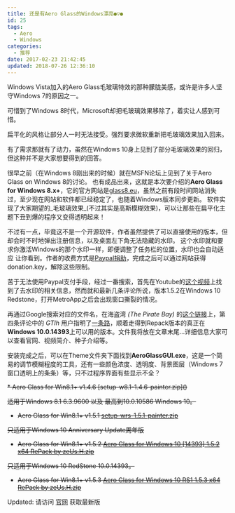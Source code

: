 ```yaml
---
title: 还是有Aero Glass的Windows漂亮●▽●
id: 25
tags:
  - Aero
  - Windows
categories:
  - 推荐
date: 2017-02-23 21:42:45
updated: 2018-07-26 12:36:10
---
```


Windows Vista加入的Aero Glass毛玻璃特效的那种朦胧美感，或许是许多人坚守Windows 7的原因之一。

可惜到了Windows 8时代，Microsoft却把毛玻璃效果移除了，着实让人感到可惜。

扁平化的风格让部分人一时无法接受。强烈要求微软重新把毛玻璃效果加入回来。

<!--more-->

有了需求那就有了动力，虽然在Windows 10身上见到了部分毛玻璃效果的回归，但这种并不是大家想要得到的回答。

很早之前（在Windows 8刚出来的时候）就在MSFN论坛上见到了关于Aero Glass on Windows 8的讨论。
也有成品出来，这就是本次要介绍的**Aero Glass for Windows 8.x+**，它的官方网站是[glass8.eu](glass8)，虽然之前有段时间网站消失过，至少现在网站和软件都已经稳定了，也随着Windows版本同步更新。
软件实现了大家期望的_毛玻璃效果_(不过其实是高斯模糊效果)，可以让那些在扁平化主题下丑到爆的程序又变得透明起来！

不过有一点，毕竟这不是一个开源软件，作者虽然提供了可以直接使用的版本，但却会时不时地弹出注册信息，以及桌面左下角无法隐藏的水印。
这个水印就和要求你激活Windows的那个水印一样，即便调整了任务栏的位置，水印也会自动适应 让你看到。作者的收费方式是[Paypal捐助](paypal)，完成之后可以通过网站获得donation.key，解除这些限制。

苦于无法使用Paypal支付手段，经过一番搜索，首先在Youtube的[这个视频](youtube_link)上找到了去水印的相关信息，然而就和最新几条评论所说，版本1.5.2在Windows 10 Redstone，打开MetroApp之后会出现窗口撕裂的情况。

再通过Google搜索对应的文件名，在海盗湾 _(The Pirate Bay)_ 的[这个链接](torrent_link1)上，第四条评论中的 _GTIh_ 用户指明了[一条路](torrent_link2)，顺着走得到Repack版本的真正在**Windows 10.0.14393**上可以用的版本。文件我将放在文章末尾…详细信息大家可以查看官网、视频简介、种子介绍等。

安装完成之后，可以在Theme文件夹下面找到**AeroGlassGUI.exe**，这是一个简易的调节模糊程度的工具，还有一些颜色浓度、透明度、背景图层（Windows 7窗口透明上的条条）等，只不过程序界面有些显示不全？

<del>
*   Aero Glass for Win8.1+ v1.4.6 [setup-w8.1-1.4.6-painter.zip]()

适用于Windows 8.1 6.3.9600 以及 最高到10.0.10586 Windows 10。

*   Aero Glass for Win8.1+ v1.5.1 [setup-wrs-1.5.1-painter.zip]()

只适用于Windows 10 Anniversary Update周年版

*   Aero Glass for Win8.1+ v1.5.2 [Aero Glass for Windows 10 [14393] 1.5.2 x64 RePack by zeUs.H.zip]()

只适用于Windows 10 RedStone 10.0.14393。

*   Aero Glass for Win8.1+ v1.5.3 [Aero Glass for Windows 10 RS1 1.5.3 x64 RePack by zeUs.H.zip]()
</del>

Updated:
请访问 [官网](http://www.glass8.eu/) 获取最新版

